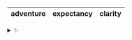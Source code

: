 | adventure | expectancy | clarity |
| :-------: | :--------: | :-----: |

<details>
  <summary>✨</summary>
  These words are chosen at random each day. New words will appear here tomorrow morning.
</details>